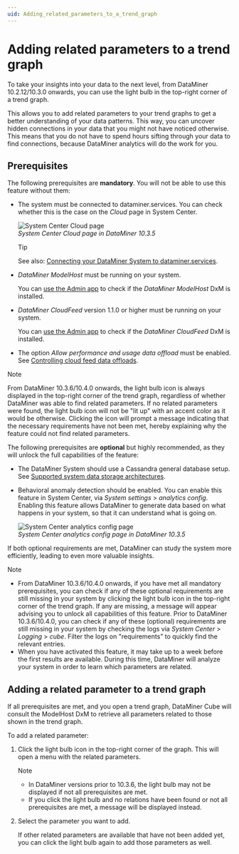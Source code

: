 ```yaml
---
uid: Adding_related_parameters_to_a_trend_graph
---
```


# Adding related parameters to a trend graph

To take your insights into your data to the next level, from DataMiner 10.2.12/10.3.0 onwards, you can use the light bulb in the top-right corner of a trend graph.

This allows you to add related parameters to your trend graphs to get a better understanding of your data patterns. This way, you can uncover hidden connections in your data that you might not have noticed otherwise. This means that you do not have to spend hours sifting through your data to find connections, because DataMiner analytics will do the work for you.

## Prerequisites

The following prerequisites are **mandatory**. You will not be able to use this feature without them:

- The system must be connected to dataminer.services. You can check whether this is the case on the *Cloud* page in System Center.

  ![System Center Cloud page](~/user-guide/images/Cloud_connected.jpg)<br>
  *System Center Cloud page in DataMiner 10.3.5*

  > [!TIP]
  > See also: [Connecting your DataMiner System to dataminer.services](xref:Connecting_your_DataMiner_System_to_the_cloud).

- *DataMiner ModelHost* must be running on your system.

  You can [use the Admin app](xref:Managing_cloud-connected_nodes) to check if the *DataMiner ModelHost* DxM is installed.

- *DataMiner CloudFeed* version 1.1.0 or higher must be running on your system.

  You can [use the Admin app](xref:Managing_cloud-connected_nodes) to check if the *DataMiner CloudFeed* DxM is installed.

- The option *Allow performance and usage data offload* must be enabled. See [Controlling cloud feed data offloads](xref:Controlling_cloudfeed_data_offloads).

> [!NOTE]
> From DataMiner 10.3.6/10.4.0 onwards, the light bulb icon is always displayed in the top-right corner of the trend graph, regardless of whether DataMiner was able to find related parameters. If no related parameters were found, the light bulb icon will not be "lit up" with an accent color as it would be otherwise. <!-- RN 35868 --> Clicking the icon will prompt a message indicating that the necessary requirements have not been met, hereby explaining why the feature could not find related parameters. <!--RN 36157-->

The following prerequisites are **optional** but highly recommended, as they will unlock the full capabilities of the feature:

- The DataMiner System should use a Cassandra general database setup. See [Supported system data storage architectures](xref:Supported_system_data_storage_architectures).

- Behavioral anomaly detection should be enabled. You can enable this feature in System Center, via *System settings* > *analytics config*. Enabling this feature allows DataMiner to generate data based on what happens in your system, so that it can understand what is going on.

  ![System Center analytics config page](~/user-guide/images/Analytics_anomaly_detection.jpg)<br>
  *System Center analytics config page in DataMiner 10.3.5*

If both optional requirements are met, DataMiner can study the system more efficiently, leading to even more valuable insights.

> [!NOTE]
>
> - From DataMiner 10.3.6/10.4.0 onwards, if you have met all mandatory prerequisites, you can check if any of these optional requirements are still missing in your system by clicking the light bulb icon in the top-right corner of the trend graph. If any are missing, a message will appear advising you to unlock all capabilities of this feature. <!-- RN 35868 --> Prior to DataMiner 10.3.6/10.4.0, you can check if any of these (optional) requirements are still missing in your system by checking the logs via *System Center* > *Logging* > *cube*. Filter the logs on "requirements" to quickly find the relevant entries.
> - When you have activated this feature, it may take up to a week before the first results are available. During this time, DataMiner will analyze your system in order to learn which parameters are related.

## Adding a related parameter to a trend graph

If all prerequisites are met, and you open a trend graph, DataMiner Cube will consult the ModelHost DxM to retrieve all parameters related to those shown in the trend graph.

To add a related parameter:

1. Click the light bulb icon in the top-right corner of the graph. This will open a menu with the related parameters.

   > [!NOTE]
   >
   > - In DataMiner versions prior to 10.3.6, the light bulb may not be displayed if not all prerequisites are met.
   > - If you click the light bulb and no relations have been found or not all prerequisites are met, a message will be displayed instead.

1. Select the parameter you want to add.

   If other related parameters are available that have not been added yet, you can click the light bulb again to add those parameters as well.
